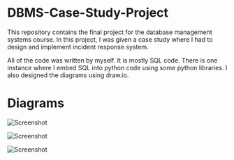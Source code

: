 # DBMS-Case-Study-Project
This repository contains the final project for the database management systems course.
In this project, I was given a case study where I had to design and implement incident response system.

All of the code was written by myself.
It is mostly SQL code. There is one instance where I embed SQL into python code
using some python libraries. I also designed the diagrams using draw.io.

# Diagrams
![Screenshot](https://github.com/omerfarukbasar/DBMS-Case-Study-Project/blob/main/Diagrams/Dataflow.png)

![Screenshot](https://github.com/omerfarukbasar/DBMS-Case-Study-Project/blob/main/Diagrams/ERD.png)

![Screenshot](https://github.com/omerfarukbasar/DBMS-Case-Study-Project/blob/main/Diagrams/Schema.png)
